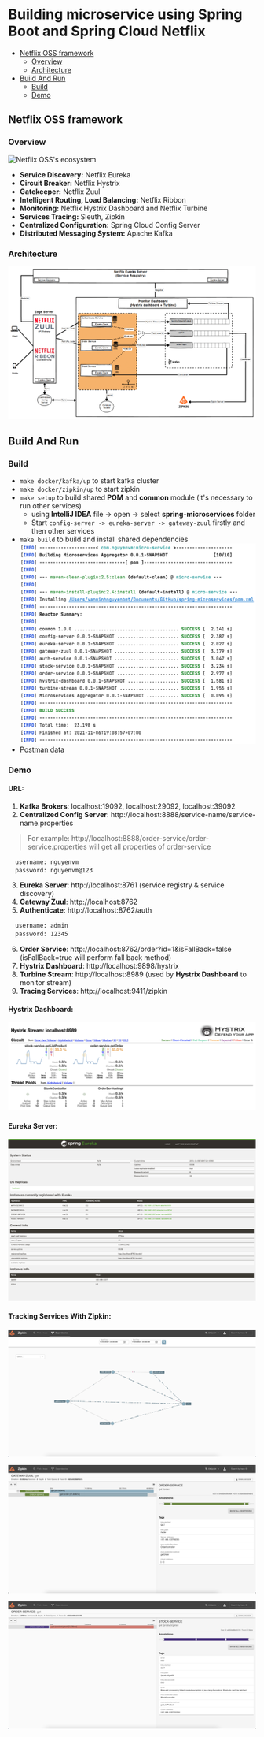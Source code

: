 # Building microservice using Spring Boot and Spring Cloud Netflix

- [Netflix OSS framework](#netflix-oss-framework)
  - [Overview](#overview)
  - [Architecture](#architecture)
- [Build And Run](#build-and-run)
  - [Build](#build)
  - [Demo](#demo)

## Netflix OSS framework

### Overview
![Netflix OSS's ecosystem](readme/netflix-oss-framework.png)

- **Service Discovery:** Netflix Eureka
- **Circuit Breaker:** Netflix Hystrix
- **Gatekeeper:** Netflix Zuul
- **Intelligent Routing, Load Balancing:** Netflix Ribbon
- **Monitoring:** Netflix Hystrix Dashboard and Netflix Turbine
- **Services Tracing:** Sleuth, Zipkin
- **Centralized Configuration:** Spring Cloud Config Server
- **Distributed Messaging System:** Apache Kafka

### Architecture
![Netflix OSS's architecture](readme/netflix-oss-architecture.png)

## Build And Run
### Build
- `make docker/kafka/up` to start kafka cluster
- `make docker/zipkin/up` to start zipkin
- `make setup` to build shared **POM** and **common** module (it's necessary to run other services)
  - using **IntelliJ IDEA** file -> open -> select **spring-microservices** folder
  - Start `config-server -> eureka-server -> gateway-zuul` firstly and then other services
- `make build` to build and install shared dependencies
   ![Build output](readme/build-output.png)
- [Postman data](readme/spring-microservices.postman_collection.json)

### Demo
#### URL:
1. **Kafka Brokers**: localhost:19092, localhost:29092, localhost:39092
2. **Centralized Config Server**: http://localhost:8888/service-name/service-name.properties
  >For example: http://localhost:8888/order-service/order-service.properties will get all properties of order-service
  ```bash
    username: nguyenvm
    password: nguyenvm@123
  ```
3. **Eureka Server**: http://localhost:8761 (service registry & service discovery)
4. **Gateway Zuul**: http://localhost:8762
5. **Authenticate**: http://localhost:8762/auth
  ```bash
    username: admin
    password: 12345
  ```
6. **Order Service**: http://localhost:8762/order?id=1&isFallBack=false (isFallBack=true will perform fall back method)
7. **Hystrix Dashboard**: http://localhost:9898/hystrix
8. **Turbine Stream**: http://localhost:8989 (used by **Hystrix Dashboard** to monitor stream)
9. **Tracing Services**: http://localhost:9411/zipkin

#### Hystrix Dashboard:
![Hystrix Dashboard](readme/hystrix-stream.png)
#### Eureka Server:
![Eureka Server](readme/eureka-server.png)

#### Tracking Services With Zipkin:
![zipkin-dependencies](readme/zipkin-dependencies.png)

![zipkin-trace-success](readme/zipkin-trace-success.png)

![zipkin-trace-failure](readme/zipkin-trace-failure.png)